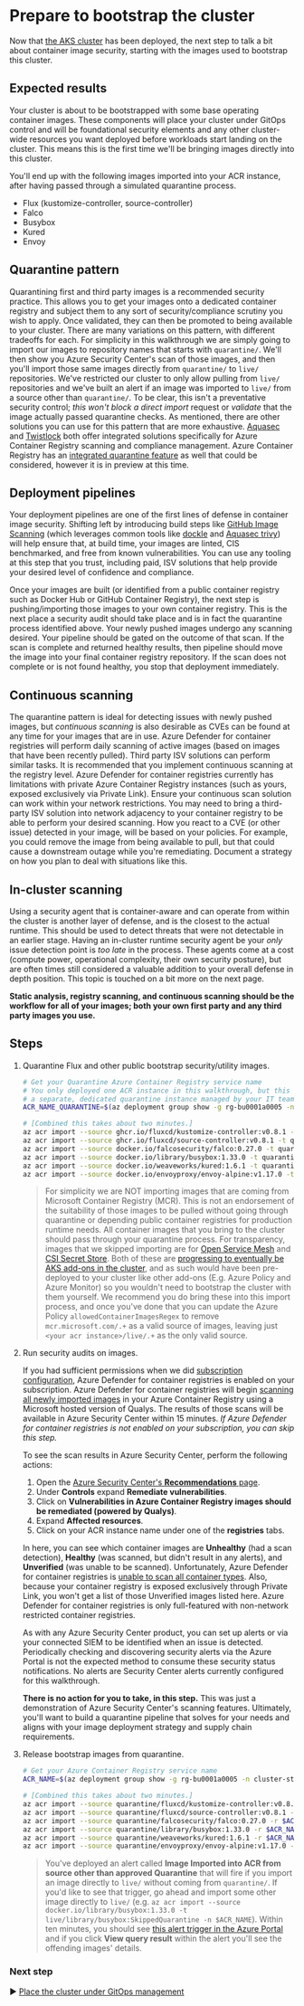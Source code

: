 # Prepare to bootstrap the cluster

Now that [the AKS cluster](./09-aks-cluster.md) has been deployed, the next step to talk a bit about container image security, starting with the images used to bootstrap this cluster.

## Expected results

Your cluster is about to be bootstrapped with some base operating container images. These components will place your cluster under GitOps control and will be foundational security elements and any other cluster-wide resources you want deployed before workloads start landing on the cluster. This means this is the first time we'll be bringing images directly into this cluster.

You'll end up with the following images imported into your ACR instance, after having passed through a simulated quarantine process.

* Flux (kustomize-controller, source-controller)
* Falco
* Busybox
* Kured
* Envoy

## Quarantine pattern

Quarantining first and third party images is a recommended security practice. This allows you to get your images onto a dedicated container registry and subject them to any sort of security/compliance scrutiny you wish to apply. Once validated, they can then be promoted to being available to your cluster. There are many variations on this pattern, with different tradeoffs for each. For simplicity in this walkthrough we are simply going to import our images to repository names that starts with `quarantine/`. We'll then show you Azure Security Center's scan of those images, and then you'll import those same images directly from `quarantine/` to `live/` repositories. We've restricted our cluster to only allow pulling from `live/` repositories and we've built an alert if an image was imported to `live/` from a source other than `quarantine/`. To be clear, this isn't a preventative security control; _this won't block a direct import_ request or _validate_ that the image actually passed quarantine checks. As mentioned, there are other solutions you can use for this pattern that are more exhaustive. [Aquasec](https://go.microsoft.com/fwlink/?linkid=2002601&clcid=0x409) and [Twistlock](https://go.microsoft.com/fwlink/?linkid=2002600&clcid=0x409) both offer integrated solutions specifically for Azure Container Registry scanning and compliance management. Azure Container Registry has an [integrated quarantine feature](https://docs.microsoft.com/azure/container-registry/container-registry-faq#how-do-i-enable-automatic-image-quarantine-for-a-registry) as well that could be considered, however it is in preview at this time.

## Deployment pipelines

Your deployment pipelines are one of the first lines of defense in container image security. Shifting left by introducing build steps like [GitHub Image Scanning](https://github.com/Azure/container-scan) (which leverages common tools like [dockle](https://github.com/goodwithtech/dockle) and [Aquasec trivy](https://github.com/aquasecurity/trivy)) will help ensure that, at build time, your images are linted, CIS benchmarked, and free from known vulnerabilities. You can use any tooling at this step that you trust, including paid, ISV solutions that help provide your desired level of confidence and compliance.

Once your images are built (or identified from a public container registry such as Docker Hub or GitHub Container Registry), the next step is pushing/importing those images to your own container registry. This is the next place a security audit should take place and is in fact the quarantine process identified above. Your newly pushed images undergo any scanning desired. Your pipeline should be gated on the outcome of that scan. If the scan is complete and returned healthy results, then pipeline should move the image into your final container registry repository. If the scan does not complete or is not found healthy, you stop that deployment immediately.

## Continuous scanning

The quarantine pattern is ideal for detecting issues with newly pushed images, but _continuous scanning_ is also desirable as CVEs can be found at any time for your images that are in use. Azure Defender for container registries will perform daily scanning of active images (based on images that have been recently pulled). Third party ISV solutions can perform similar tasks. It is recommended that you implement continuous scanning at the registry level. Azure Defender for container registries currently has limitations with private Azure Container Registry instances (such as yours, exposed exclusively via Private Link). Ensure your continuous scan solution can work within your network restrictions. You may need to bring a third-party ISV solution into network adjacency to your container registry to be able to perform your desired scanning. How you react to a CVE (or other issue) detected in your image, will be based on your policies. For example, you could remove the image from being available to pull, but that could cause a downstream outage while you're remediating. Document a strategy on how you plan to deal with situations like this.

## In-cluster scanning

Using a security agent that is container-aware and can operate from within the cluster is another layer of defense, and is the closest to the actual runtime. This should be used to detect threats that were not detectable in an earlier stage. Having an in-cluster runtime security agent be your _only_ issue detection point is _too late_ in the process. These agents come at a cost (compute power, operational complexity, their own security posture), but are often times still considered a valuable addition to your overall defense in depth position. This topic is touched on a bit more on the next page.

**Static analysis, registry scanning, and continuous scanning should be the workflow for all of your images; both your own first party and any third party images you use.**

## Steps

1. Quarantine Flux and other public bootstrap security/utility images.

   ```bash
   # Get your Quarantine Azure Container Registry service name
   # You only deployed one ACR instance in this walkthrough, but this could be
   # a separate, dedicated quarantine instance managed by your IT team.
   ACR_NAME_QUARANTINE=$(az deployment group show -g rg-bu0001a0005 -n cluster-stamp --query properties.outputs.quarantineContainerRegistryName.value -o tsv)
   
   # [Combined this takes about two minutes.]
   az acr import --source ghcr.io/fluxcd/kustomize-controller:v0.8.1 -t quarantine/fluxcd/kustomize-controller:v0.8.1 -n $ACR_NAME_QUARANTINE
   az acr import --source ghcr.io/fluxcd/source-controller:v0.8.1 -t quarantine/fluxcd/source-controller:v0.8.1 -n $ACR_NAME_QUARANTINE
   az acr import --source docker.io/falcosecurity/falco:0.27.0 -t quarantine/falcosecurity/falco:0.27.0 -n $ACR_NAME_QUARANTINE
   az acr import --source docker.io/library/busybox:1.33.0 -t quarantine/library/busybox:1.33.0 -n $ACR_NAME_QUARANTINE
   az acr import --source docker.io/weaveworks/kured:1.6.1 -t quarantine/weaveworks/kured:1.6.1 -n $ACR_NAME_QUARANTINE
   az acr import --source docker.io/envoyproxy/envoy-alpine:v1.17.0 -t quarantine/envoyproxy/envoy-alpine:v1.17.0 -n $ACR_NAME_QUARANTINE
   ```

   > For simplicity we are NOT importing images that are coming from Microsoft Container Registry (MCR). This is not an endorsement of the suitability of those images to be pulled without going through quarantine or depending public container registries for production runtime needs. All container images that you bring to the cluster should pass through your quarantine process. For transparency, images that we skipped importing are for [Open Service Mesh](./cluster-manifests/cluster-baseline-settings/osm/) and [CSI Secret Store](./cluster-manifests/cluster-baseline-settings/secrets-store-csi/). Both of these are [progressing to eventually be AKS add-ons in the cluster](https://aka.ms/aks/roadmap), and as such would have been pre-deployed to your cluster like other add-ons (E.g. Azure Policy and Azure Monitor) so you wouldn't need to bootstrap the cluster with them yourself. We recommend you do bring these into this import process, and once you've done that you can update the Azure Policy `allowedContainerImagesRegex` to remove `mcr.microsoft.com/.+` as a valid source of images, leaving just `<your acr instance>/live/.+` as the only valid source.

1. Run security audits on images.

   If you had sufficient permissions when we did [subscription configuration](./04-subscription.md), Azure Defender for container registries is enabled on your subscription. Azure Defender for container registries will begin [scanning all newly imported images](https://docs.microsoft.com/azure/security-center/defender-for-container-registries-introduction#when-are-images-scanned) in your Azure Container Registry using a Microsoft hosted version of Qualys. The results of those scans will be available in Azure Security Center within 15 minutes. _If Azure Defender for container registries is not enabled on your subscription, you can skip this step._

   To see the scan results in Azure Security Center, perform the following actions:

   1. Open the [Azure Security Center's **Recommendations** page](https://portal.azure.com/#blade/Microsoft_Azure_Security/SecurityMenuBlade/5).
   1. Under **Controls** expand **Remediate vulnerabilities**.
   1. Click on **Vulnerabilities in Azure Container Registry images should be remediated (powered by Qualys)**.
   1. Expand **Affected resources**.
   1. Click on your ACR instance name under one of the **registries** tabs.

   In here, you can see which container images are **Unhealthy** (had a scan detection), **Healthy** (was scanned, but didn't result in any alerts), and **Unverified** (was unable to be scanned). Unfortunately, Azure Defender for container registries is [unable to scan all container types](https://docs.microsoft.com/azure/security-center/defender-for-container-registries-introduction#availability). Also, because your container registry is exposed exclusively through Private Link, you won't get a list of those Unverified images listed here. Azure Defender for container registries is only full-featured with non-network restricted container registries.

   As with any Azure Security Center product, you can set up alerts or via your connected SIEM to be identified when an issue is detected. Periodically checking and discovering security alerts via the Azure Portal is not the expected method to consume these security status notifications. No alerts are Security Center alerts currently configured for this walkthrough.

   **There is no action for you to take, in this step.** This was just a demonstration of Azure Security Center's scanning features. Ultimately, you'll want to build a quarantine pipeline that solves for your needs and aligns with your image deployment strategy and supply chain requirements.

1. Release bootstrap images from quarantine.

   ```bash
   # Get your Azure Container Registry service name
   ACR_NAME=$(az deployment group show -g rg-bu0001a0005 -n cluster-stamp --query properties.outputs.containerRegistryName.value -o tsv)
   
   # [Combined this takes about two minutes.]
   az acr import --source quarantine/fluxcd/kustomize-controller:v0.8.1 -r $ACR_NAME_QUARANTINE -t live/fluxcd/kustomize-controller:v0.8.1 -n $ACR_NAME
   az acr import --source quarantine/fluxcd/source-controller:v0.8.1 -r $ACR_NAME_QUARANTINE -t live/fluxcd/source-controller:v0.8.1 -n $ACR_NAME
   az acr import --source quarantine/falcosecurity/falco:0.27.0 -r $ACR_NAME_QUARANTINE -t live/falcosecurity/falco:0.27.0 -n $ACR_NAME
   az acr import --source quarantine/library/busybox:1.33.0 -r $ACR_NAME_QUARANTINE -t live/library/busybox:1.33.0 -n $ACR_NAME
   az acr import --source quarantine/weaveworks/kured:1.6.1 -r $ACR_NAME_QUARANTINE -t live/weaveworks/kured:1.6.1 -n $ACR_NAME
   az acr import --source quarantine/envoyproxy/envoy-alpine:v1.17.0 -r $ACR_NAME_QUARANTINE -t live/envoyproxy/envoy-alpine:v1.17.0 -n $ACR_NAME
   ```

   > You've deployed an alert called **Image Imported into ACR from source other than approved Quarantine** that will fire if you import an image directly to `live/` without coming from `quarantine/`. If you'd like to see that trigger, go ahead and import some other image directly to `live/` (e.g. `az acr import --source docker.io/library/busybox:1.33.0 -t live/library/busybox:SkippedQuarantine -n $ACR_NAME`). Within ten minutes, you should see [this alert trigger in the Azure Portal](https://portal.azure.com/#blade/Microsoft_Azure_Monitoring/AlertsManagementSummaryBlade) and if you click **View query result** within the alert you'll see the offending images' details.

### Next step

:arrow_forward: [Place the cluster under GitOps management](./11-gitops.md)

